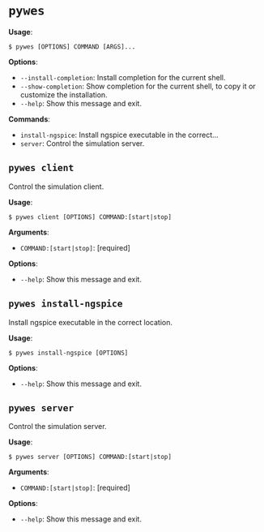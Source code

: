 # `pywes`

**Usage**:

```console
$ pywes [OPTIONS] COMMAND [ARGS]...
```

**Options**:

* `--install-completion`: Install completion for the current shell.
* `--show-completion`: Show completion for the current shell, to copy it or customize the installation.
* `--help`: Show this message and exit.

**Commands**:

* `install-ngspice`: Install ngspice executable in the correct...
* `server`: Control the simulation server.

## `pywes client`

Control the simulation client.

**Usage**:

```console
$ pywes client [OPTIONS] COMMAND:[start|stop]
```

**Arguments**:

* `COMMAND:[start|stop]`: [required]

**Options**:

* `--help`: Show this message and exit.

## `pywes install-ngspice`

Install ngspice executable in the correct location.

**Usage**:

```console
$ pywes install-ngspice [OPTIONS]
```

**Options**:

* `--help`: Show this message and exit.

## `pywes server`

Control the simulation server.

**Usage**:

```console
$ pywes server [OPTIONS] COMMAND:[start|stop]
```

**Arguments**:

* `COMMAND:[start|stop]`: [required]

**Options**:

* `--help`: Show this message and exit.
